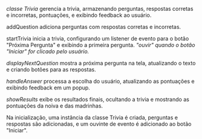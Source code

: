 *classe Trivia* gerencia a trivia, armazenando perguntas, respostas corretas e incorretas, pontuações, e exibindo feedback ao usuário.

addQuestion adiciona perguntas com respostas corretas e incorretas.

startTrivia inicia a trivia, configurando um listener de evento para o botão "Próxima Pergunta" e exibindo a primeira pergunta.
*"ouvir" quando o botão "Iniciar" for clicado pelo usuário.*

*displayNextQuestion* mostra a próxima pergunta na tela, atualizando o texto e criando botões para as respostas.

 *handleAnswer* processa a escolha do usuário, atualizando as pontuações e exibindo feedback em um popup.

*showResults* exibe os resultados finais, ocultando a trivia e mostrando as pontuações da noiva e das madrinhas.

Na inicialização, uma instância da classe Trivia é criada, perguntas e respostas são adicionadas, e um ouvinte de evento é adicionado ao botão "Iniciar".
